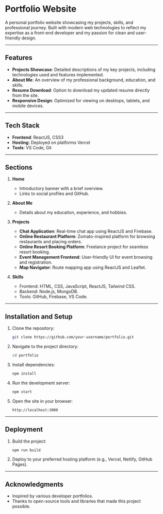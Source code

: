 # Portfolio Website

A personal portfolio website showcasing my projects, skills, and professional journey. Built with modern web technologies to reflect my expertise as a front-end developer and my passion for clean and user-friendly design.

---

## Features

- **Projects Showcase**: Detailed descriptions of my key projects, including technologies used and features implemented.
- **About Me**: An overview of my professional background, education, and skills.
- **Resume Download**: Option to download my updated resume directly from the site.
- **Responsive Design**: Optimized for viewing on desktops, tablets, and mobile devices.

---

## Tech Stack

- **Frontend**: ReactJS, CSS3
- **Hosting**: Deployed on platforms Vercel
- **Tools**: VS Code, Git

---

## Sections

1. **Home**
   - Introductory banner with a brief overview.
   - Links to social profiles and GitHub.

2. **About Me**
   - Details about my education, experience, and hobbies.

3. **Projects**
   - **Chat Application**: Real-time chat app using ReactJS and Firebase.
   - **Online Restaurant Platform**: Zomato-inspired platform for browsing restaurants and placing orders.
   - **Online Resort Booking Platform**: Freelance project for seamless resort booking.
   - **Event Management Frontend**: User-friendly UI for event browsing and registration.
   - **Map Navigator**: Route mapping app using ReactJS and Leaflet.

4. **Skills**
   - Frontend: HTML, CSS, JavaScript, ReactJS, Tailwind CSS.
   - Backend: Node.js, MongoDB.
   - Tools: GitHub, Firebase, VS Code.



---

## Installation and Setup

1. Clone the repository:
   ```bash
   git clone https://github.com/your-username/portfolio.git
   ```
2. Navigate to the project directory:
   ```bash
   cd portfolio
   ```
3. Install dependencies:
   ```bash
   npm install
   ```
4. Run the development server:
   ```bash
   npm start
   ```
5. Open the site in your browser:
   ```
   http://localhost:3000
   ```

---

## Deployment

1. Build the project:
   ```bash
   npm run build
   ```
2. Deploy to your preferred hosting platform (e.g., Vercel, Netlify, GitHub Pages).

---

## Acknowledgments

- Inspired by various developer portfolios.
- Thanks to open-source tools and libraries that made this project possible.
